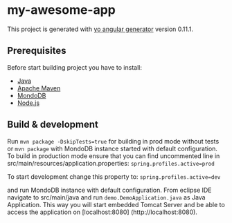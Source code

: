# my-awesome-app

This project is generated with [yo angular generator](https://github.com/yeoman/generator-angular)
version 0.11.1.

## Prerequisites

Before start building project you have to install:

- [Java](http://www.oracle.com/technetwork/java/javase/downloads)
- [Apache Maven](https://maven.apache.org/download.cgi)
- [MondoDB](https://www.mongodb.org/downloads)
- [Node.js](https://nodejs.org/download/">)
 

## Build & development

Run `mvn package -DskipTests=true` for building in prod mode without tests or `mvn package` with MondoDB instance started with default configuration. To build in production mode ensure that you can find uncommented line in src/main/resources/application.properties:
`spring.profiles.active=prod`

To start development change this property to:
`spring.profiles.active=dev`

and run MondoDB instance with default configuration. From eclipse IDE navigate to src/main/java and run `demo.DemoApplication.java` as Java Application. This way you will start embedded Tomcat Server and be able to access the application on [localhost:8080] (http://localhost:8080).
